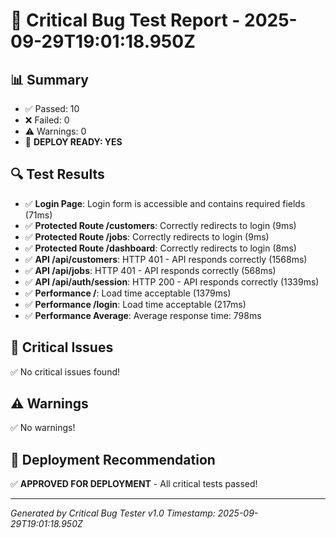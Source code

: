 
# 🧪 Critical Bug Test Report - 2025-09-29T19:01:18.950Z

## 📊 Summary
- ✅ Passed: 10
- ❌ Failed: 0
- ⚠️  Warnings: 0
- 🎯 **DEPLOY READY: YES**

## 🔍 Test Results
- ✅ **Login Page**: Login form is accessible and contains required fields (71ms)
- ✅ **Protected Route /customers**: Correctly redirects to login (9ms)
- ✅ **Protected Route /jobs**: Correctly redirects to login (9ms)
- ✅ **Protected Route /dashboard**: Correctly redirects to login (8ms)
- ✅ **API /api/customers**: HTTP 401 - API responds correctly (1568ms)
- ✅ **API /api/jobs**: HTTP 401 - API responds correctly (568ms)
- ✅ **API /api/auth/session**: HTTP 200 - API responds correctly (1339ms)
- ✅ **Performance /**: Load time acceptable (1379ms)
- ✅ **Performance /login**: Load time acceptable (217ms)
- ✅ **Performance Average**: Average response time: 798ms

## 🚨 Critical Issues
✅ No critical issues found!

## ⚠️ Warnings
✅ No warnings!

## 🎯 Deployment Recommendation
✅ **APPROVED FOR DEPLOYMENT** - All critical tests passed!

---
*Generated by Critical Bug Tester v1.0*
*Timestamp: 2025-09-29T19:01:18.950Z*
